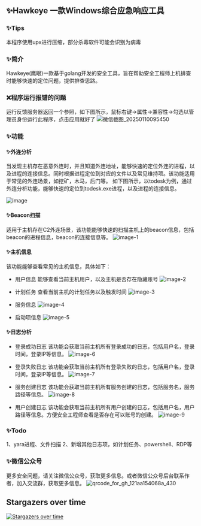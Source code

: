 ## ✨Hawkeye 一款Windows综合应急响应工具

### ✨Tips
本程序使用upx进行压缩，部分杀毒软件可能会识别为病毒

### ✨简介
Hawkeye(鹰眼)一款基于golang开发的安全工具，旨在帮助安全工程师上机排查时能够快速的定位问题，提供排查思路。

### ❌程序运行报错的问题
运行反馈服务器返回一个参照，如下图所示，鼠标右键->属性->兼容性->勾选以管理员身份运行此程序，点击应用就好了
![微信截图_20250110095450](https://github.com/user-attachments/assets/666c18f1-f5f8-4898-b590-cf943d900036)


### ✨功能
#### ✨外连分析
当发现主机存在恶意外连时，并且知道外连地址，能够快速的定位外连的进程，以及进程的连接信息。同时根据进程定位到对应的文件以及常见维持项。该功能适用于常见的外连场景，如挖矿，木马，后门等。
如下图所示，以todesk为例，通过外连分析功能，能够快速的定位到todesk.exe进程，以及进程的连接信息。

![image](https://github.com/user-attachments/assets/8473373c-3fc3-4738-a27b-7d886ed3e11f)


#### ✨Beacon扫描
适用于主机存在C2外连场景，该功能能够快速的扫描主机上的beacon信息，包括beacon的进程信息，beacon的连接信息等。
![image-1](https://github.com/user-attachments/assets/e4ffdd85-625f-464f-b5e4-21a96662c682)


#### ✨主机信息
该功能能够查看常见的主机信息，具体如下：

- 用户信息
能够查看当前主机用户，以及主机是否存在隐藏账号
![image-2](https://github.com/user-attachments/assets/18c9318e-cd3b-435e-99c2-aa9179c0d88e)


- 计划任务
查看当前主机的计划任务以及触发时间
![image-3](https://github.com/user-attachments/assets/c2a58c87-5706-4813-ab2d-efceefcc489a)


- 服务信息
![image-4](https://github.com/user-attachments/assets/8aeb05af-c5c1-4544-a547-e906a57fe44b)


- 启动项信息
![image-5](https://github.com/user-attachments/assets/96247878-5e84-462d-a048-cb5d49519f49)


#### ✨日志分析
- 登录成功日志
该功能会获取当前主机所有登录成功的日志，包括用户名，登录时间，登录IP等信息。
![image-6](https://github.com/user-attachments/assets/3eb5ff28-0f24-4dd5-a470-42de8e3289ef)


- 登录失败日志
该功能会获取当前主机所有登录失败的日志，包括用户名，登录时间，登录IP等信息。
![image-7](https://github.com/user-attachments/assets/49fd82c4-d501-405e-954a-7b1c294ca9ec)


- 服务创建日志
该功能会获取当前主机所有服务创建的日志，包括服务名，服务路径等信息。
![image-8](https://github.com/user-attachments/assets/7ec6bf90-7766-4828-8fa8-bda9dcc6a25c)


- 用户创建日志
该功能会获取当前主机所有用户创建的日志，包括用户名，用户路径等信息。方便安全工程师查看是否存在可以账号的创建。
![image-9](https://github.com/user-attachments/assets/97f7beb6-8a72-4416-a381-eb6de600acf4)


### ✨Todo
1、yara进程、文件扫描
2、新增其他日志项，如计划任务、powershell、RDP等

### ✨微信公众号
更多安全问题，请关注微信公众号，获取更多信息。或者微信公众号后台联系作者，加入交流群，获取更多信息。
![qrcode_for_gh_121aa154068a_430](https://github.com/user-attachments/assets/ada22b22-a230-4a91-a784-332a7fb7ac57)

## Stargazers over time
[![Stargazers over time](https://starchart.cc/mir1ce/Hawkeye.svg?variant=adaptive)](https://starchart.cc/mir1ce/Hawkeye)
